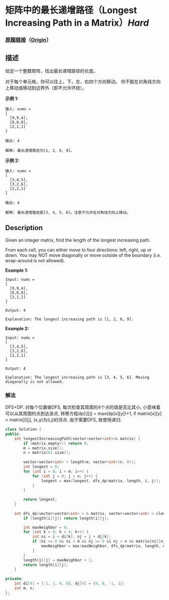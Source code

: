# 矩阵中的最长递增路径（Longest Increasing Path in a Matrix）*Hard*
### [原题链接](https://leetcode-cn.com/problems/longest-increasing-path-in-a-matrix)（[Origin](https://leetcode.com/problems/longest-increasing-path-in-a-matrix)）
## 描述
给定一个整数矩阵，找出最长递增路径的长度。

对于每个单元格，你可以往上，下，左，右四个方向移动。 你不能在对角线方向上移动或移动到边界外（即不允许环绕）。

**示例 1:**
```
输入: nums = 
[
  [9,9,4],
  [6,6,8],
  [2,1,1]
] 

输出: 4 

解释: 最长递增路径为[1, 2, 6, 9]。
```
**示例 2:**
```
输入: nums = 
[
  [3,4,5],
  [3,2,6],
  [2,2,1]
] 

输出: 4 

解释: 最长递增路径是[3, 4, 5, 6]。注意不允许在对角线方向上移动。
```

## Description
Given an integer matrix, find the length of the longest increasing path.

From each cell, you can either move to four directions: left, right, up or down. You may NOT move diagonally or move outside of the boundary (i.e. wrap-around is not allowed).

**Example 1:**
```
Input: nums = 
[
  [9,9,4],
  [6,6,8],
  [2,1,1]
] 

Output: 4 

Explanation: The longest increasing path is [1, 2, 6, 9].
```

**Example 2:**
```
Input: nums = 
[
  [3,4,5],
  [3,2,6],
  [2,2,1]
] 

Output: 4 

Explanation: The longest increasing path is [3, 4, 5, 6]. Moving diagonally is not allowed.
```


### 解法
DFS+DP. 对每个位置做DFS, 每次检查其周围的4个点的值是否比其小, 小意味着可以从其周围的点到达该点, 转移方程dp[i][j] = max(dp[x][y])+1, if matrix[x][y] < matrix[i][j], (x,y)为(i,j)的邻点. 由于需要DFS, 故使用递归.

```c++
class Solution {
public:
    int longestIncreasingPath(vector<vector<int>>& matrix) {
        if (matrix.empty()) return 0;
        m = matrix.size();
        n = matrix[0].size();
        
        vector<vector<int> > length(m, vector<int>(n, 0));
        int longest = 0;
        for (int i = 0; i < m; i++) {
            for (int j = 0; j < n; j++) {
                longest = max(longest, dfs_dp(matrix, length, i, j));
            }
        }
        
        return longest;
    }
    
    int dfs_dp(vector<vector<int> > & matrix, vector<vector<int> > &length, int i, int j) {
        if (length[i][j]) return length[i][j];

        int maxNeighbor = 0;
        for (int k = 0; k < 4; k++) {
            int ni = i + di[k], nj = j + dj[k];
            if (ni >= 0 && ni < m && nj >= 0 && nj < n && matrix[ni][nj] < matrix[i][j]) {
                maxNeighbor = max(maxNeighbor, dfs_dp(matrix, length, ni, nj));   
            }   
        }
        length[i][j] = maxNeighbor + 1;
        return length[i][j];
    }
    
private:
    int di[4] = {-1, 1, 0, 0}, dj[4] = {0, 0, -1, 1};
    int m, n;
};
```